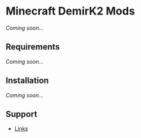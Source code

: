 # Minecraft DemirK2 Mods
*Coming soon...*

## Requirements
*Coming soon...*

## Installation
*Coming soon...*

## Support
* [Links](https://github.com/DemirK2/DemirK2-Mods#support)